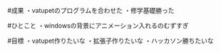 #成果
・vatupetのプログラムを合わせた
・修学基礎勝った

#ひとこと
・windowsの背景にアニメーション入れるのむずすぎ

#目標
・vatupet作りたいな
・拡張子作りたいな
・ハッカソン勝ちたいな
